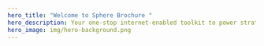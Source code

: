 ```yaml
---
hero_title: "Welcome to Sphere Brochure "
hero_description: Your one-stop internet-enabled toolkit to power strategic decisions.
hero_image: img/hero-background.png
---
```

